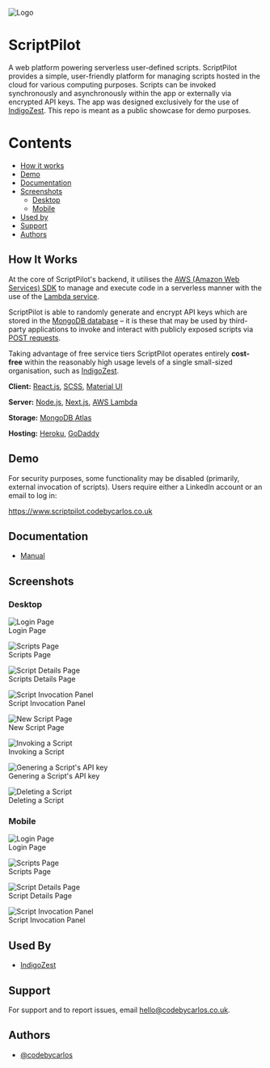 ![Logo](<https://github.com/codebycarlos/scriptpilot/blob/master/public/assets/images/logos/ScriptPilot%20Logo%20Only%20(Black)%20Icon.png?raw=true>)

# ScriptPilot

A web platform powering serverless user-defined scripts.
ScriptPilot provides a simple, user-friendly platform for managing scripts
hosted in the cloud for various computing purposes. Scripts can be invoked
synchronously and asynchronously within the app or externally via encrypted
API keys. The app was designed exclusively for the use of
[IndigoZest](https://www.indigozest.co.uk/). This repo is meant as a public
showcase for demo purposes.

# Contents  
- [How it works](#how-it-works)  
- [Demo](#demo)
- [Documentation](#documentation)
- [Screenshots](#screenshots)
  - [Desktop](#desktop)
  - [Mobile](#mobile)
- [Used by](#used-by)
- [Support](#support)
- [Authors](#authors)

## How It Works

At the core of ScriptPilot's backend, it utilises the
[AWS (Amazon Web Services) SDK](https://aws.amazon.com/sdk-for-javascript/)
to manage and execute code in a serverless manner with the use of the
[Lambda service](https://aws.amazon.com/lambda/).

ScriptPilot is able to randomly generate and encrypt API keys which
are stored in the
[MongoDB database](https://www.mongodb.com/cloud/atlas/lp/try2?utm_content=controlaterms&utm_source=google&utm_campaign=gs_emea_spain_search_core_brand_atlas_desktop&utm_term=mongodb%20atlas&utm_medium=cpc_paid_search&utm_ad=e&utm_ad_campaign_id=12212624563&gclid=CjwKCAjw2bmLBhBREiwAZ6ugozTCl-gUSGKUuTFBzKMrccru0ykgfh6R1aY_vLI37n80w6OmYc3eXRoCzl4QAvD_BwE)
– it is these that may be used by third-party applications to invoke and
interact with publicly exposed scripts via
[POST requests](https://developer.mozilla.org/en-US/docs/Web/HTTP/Methods/POST).

Taking advantage of free service tiers ScriptPilot operates entirely
**cost-free** within the reasonably high usage levels of a single
small-sized organisation, such as [IndigoZest](https://www.indigozest.co.uk/).

**Client:** [React.js](https://reactjs.org/), [SCSS](https://sass-lang.com/), [Material UI](https://mui.com/)

**Server:** [Node.js](https://nodejs.org/en/), [Next.js](https://nextjs.org/), [AWS Lambda](https://aws.amazon.com/lambda/)

**Storage:** [MongoDB Atlas](https://www.mongodb.com/cloud/atlas/lp/try2?utm_content=controlaterms&utm_source=google&utm_campaign=gs_emea_spain_search_core_brand_atlas_desktop&utm_term=mongodb%20atlas&utm_medium=cpc_paid_search&utm_ad=e&utm_ad_campaign_id=12212624563&gclid=CjwKCAjw2bmLBhBREiwAZ6ugozTCl-gUSGKUuTFBzKMrccru0ykgfh6R1aY_vLI37n80w6OmYc3eXRoCzl4QAvD_BwE)

**Hosting:** [Heroku](https://www.heroku.com/home), [GoDaddy](https://uk.godaddy.com/)

## Demo

For security purposes, some functionality may be disabled (primarily, external invocation of scripts).
Users require either a LinkedIn account or an email to log in:

https://www.scriptpilot.codebycarlos.co.uk

## Documentation

-   [Manual](https://github.com/codebycarlos/scriptpilot/blob/master/documentation/ScriptPilot%20-%20Usage%20%26%20Maintenance%20Manual.pdf)

## Screenshots

### Desktop

![Login Page](https://github.com/codebycarlos/scriptpilot/blob/master/public/assets/images/screenshots/Login%20Page.png?raw=true)  
Login Page

![Scripts Page](https://github.com/codebycarlos/scriptpilot/blob/master/public/assets/images/screenshots/Scripts%20Page.png?raw=true)  
Scripts Page

![Script Details Page](https://github.com/codebycarlos/scriptpilot/blob/master/public/assets/images/screenshots/Script%20Details%20Page.png?raw=true)  
Scripts Details Page

![Script Invocation Panel](https://github.com/codebycarlos/scriptpilot/blob/master/public/assets/images/screenshots/Script%20Invocation%20Panel.png?raw=true)  
Script Invocation Panel

![New Script Page](https://github.com/codebycarlos/scriptpilot/blob/master/public/assets/images/screenshots/Add%20Script%20Page.png?raw=true)  
New Script Page

![Invoking a Script](https://github.com/codebycarlos/scriptpilot/blob/master/public/assets/gifs/Invoking%20a%20script.gif?raw=true)  
Invoking a Script

![Genering a Script's API key](https://github.com/codebycarlos/scriptpilot/blob/master/public/assets/gifs/Genering%20a%20script's%20API%20key.gif?raw=true)  
Genering a Script's API key

![Deleting a Script](https://github.com/codebycarlos/scriptpilot/blob/master/public/assets/gifs/Deleting%20a%20script.gif?raw=true)  
Deleting a Script

### Mobile

![Login Page](<https://github.com/codebycarlos/scriptpilot/blob/master/public/assets/images/screenshots/Login%20Page%20(Mobile).png?raw=true>)  
Login Page

![Scripts Page](<https://github.com/codebycarlos/scriptpilot/blob/master/public/assets/images/screenshots/Scripts%20Page%20(Mobile).png?raw=true>)  
Scripts Page

![Script Details Page](<https://github.com/codebycarlos/scriptpilot/blob/master/public/assets/images/screenshots/Script%20Details%20Page%20(Mobile).png?raw=true>)  
Script Details Page

![Script Invocation Panel](<https://github.com/codebycarlos/scriptpilot/blob/master/public/assets/images/screenshots/Script%20Invocation%20Panel%20(Mobile).png?raw=true>)  
Script Invocation Panel

## Used By

-   [IndigoZest](https://www.indigozest.co.uk/)

## Support

For support and to report issues, email hello@codebycarlos.co.uk.

## Authors

-   [@codebycarlos](https://www.linkedin.com/in/codebycarlos/)
